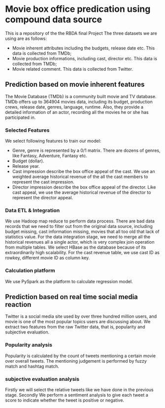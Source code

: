 # Movie box office predication using compound data source

This is a repository of the the RBDA final Project
The three datasets we are using are as follows:
 - Movie inherent attributes including the budgets, release date etc. This data is collected from TMDb;
 - Movie production informations, including cast, director etc. This data is collected from TMDb;
 - Movie related comment. This data is collected from Twitter.

## Prediction based on movie inherent features
The Movie Database (TMDb) is a community built movie and TV database. TMDb offers up to 364904 movies data, including its budget, production crews, release date, genres, language, runtime. Also, they provide a detailed information of an actor, recording all the movies he or she has participated in. 

### Selected Features
We select following features to train our model:
 - Genre, genre is represented by a 0/1 matrix. There are dozens of genres, like Fantasy, Adventure, Fantasy etc.
 - Budget (dollar).
 - Release year.
 - Cast impression describe the box office appeal of the cast. We use an weighted average historical revenue of the all the cast members to represent the cast impression.
 - Director impression describe the box office appeal of the director. Like cast appeal, we use the average historical revenue of the director to represent the director appeal.

### Data ETL & Integration
We use Hadoop map reduce to perform data process. There are bad data records that we need to filter out from the original data source, including budget missing, cast information missing, movies that all too old that lack of statistics value. 
For the data integration stage, we need to merge all the historical revenues all a single actor, which is very complex join operation from multiple tables. We select HBase as the database because of its extraordinarily high scalability. For the cast revenue table, we use cast ID as rowkey, different movie ID as column key. 

### Calculation platform
We use PySpark as the platform to calculate regression model.

## Prediction based on real time social media reaction
Twitter is a social media site used by over three hundred million users, and movie is one of the most popular topics users are discussing about. We extract two features from the raw Twitter data, that is, popularity and subjective evaluation.

### Popularity analysis
Popularity is calculated by the count of tweets mentioning a certain movie over overall tweets. The mentioning judgement is performed by fuzzy match and hashtag match.

### subjective evaluation analysis 
Firstly we will select the relative tweets like we have done in the previous stage. Secondly We perform a sentiment analysis to give each tweet a score to indicate whether the tweet is positive or negative.
